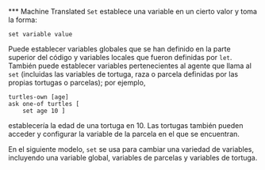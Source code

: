 ﻿*** Machine Translated
`Set` establece una variable en un cierto valor y toma la forma:

 `set variable value`

 Puede establecer variables globales que se han definido en la parte superior del código y variables locales que fueron definidas por `let`. También puede establecer variables pertenecientes al agente que llama al `set` (incluidas las variables de tortuga, raza o parcela definidas por las propias tortugas o parcelas); por ejemplo, 

```
turtles-own [age] 
ask one-of turtles [ 
	set age 10 ]
```
establecería la edad de una tortuga en 10. Las tortugas también pueden acceder y configurar la variable de la parcela en el que se encuentran.

En el siguiente modelo, `set` se usa para cambiar una variedad de variables, incluyendo una variable global, variables de parcelas y variables de tortuga.